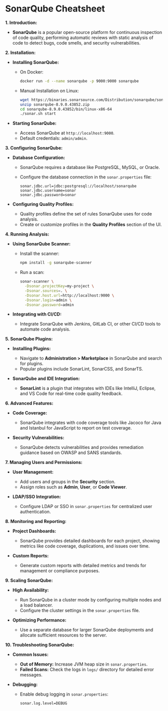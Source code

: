 # SonarQube Cheatsheet

**1. Introduction:**

- **SonarQube** is a popular open-source platform for continuous inspection of code quality, performing automatic reviews with static analysis of code to detect bugs, code smells, and security vulnerabilities.

**2. Installation:**

- **Installing SonarQube:**
  - On Docker:

    ```bash
    docker run -d --name sonarqube -p 9000:9000 sonarqube
    ```

  - Manual Installation on Linux:

    ```bash
    wget https://binaries.sonarsource.com/Distribution/sonarqube/sonarqube-8.9.0.43852.zip
    unzip sonarqube-8.9.0.43852.zip
    cd sonarqube-8.9.0.43852/bin/linux-x86-64
    ./sonar.sh start
    ```

- **Starting SonarQube:**
  - Access SonarQube at `http://localhost:9000`.
  - Default credentials: `admin/admin`.

**3. Configuring SonarQube:**

- **Database Configuration:**
  - SonarQube requires a database like PostgreSQL, MySQL, or Oracle.
  - Configure the database connection in the `sonar.properties` file:

    ```properties
    sonar.jdbc.url=jdbc:postgresql://localhost/sonarqube
    sonar.jdbc.username=sonar
    sonar.jdbc.password=sonar
    ```

- **Configuring Quality Profiles:**
  - Quality profiles define the set of rules SonarQube uses for code analysis.
  - Create or customize profiles in the **Quality Profiles** section of the UI.

**4. Running Analysis:**

- **Using SonarQube Scanner:**
  - Install the scanner:

    ```bash
    npm install -g sonarqube-scanner
    ```

  - Run a scan:

    ```bash
    sonar-scanner \
      -Dsonar.projectKey=my-project \
      -Dsonar.sources=. \
      -Dsonar.host.url=http://localhost:9000 \
      -Dsonar.login=admin \
      -Dsonar.password=admin
    ```

- **Integrating with CI/CD:**
  - Integrate SonarQube with Jenkins, GitLab CI, or other CI/CD tools to automate code analysis.

**5. SonarQube Plugins:**

- **Installing Plugins:**
  - Navigate to **Administration > Marketplace** in SonarQube and search for plugins.
  - Popular plugins include SonarLint, SonarCSS, and SonarTS.

- **SonarQube and IDE Integration:**
  - **SonarLint** is a plugin that integrates with IDEs like IntelliJ, Eclipse, and VS Code for real-time code quality feedback.

**6. Advanced Features:**

- **Code Coverage:**
  - SonarQube integrates with code coverage tools like Jacoco for Java and Istanbul for JavaScript to report on test coverage.

- **Security Vulnerabilities:**
  - SonarQube detects vulnerabilities and provides remediation guidance based on OWASP and SANS standards.

**7. Managing Users and Permissions:**

- **User Management:**
  - Add users and groups in the **Security** section.
  - Assign roles such as **Admin**, **User**, or **Code Viewer**.

- **LDAP/SSO Integration:**
  - Configure LDAP or SSO in `sonar.properties` for centralized user authentication.

**8. Monitoring and Reporting:**

- **Project Dashboards:**
  - SonarQube provides detailed dashboards for each project, showing metrics like code coverage, duplications, and issues over time.

- **Custom Reports:**
  - Generate custom reports with detailed metrics and trends for management or compliance purposes.

**9. Scaling SonarQube:**

- **High Availability:**
  - Run SonarQube in a cluster mode by configuring multiple nodes and a load balancer.
  - Configure the cluster settings in the `sonar.properties` file.

- **Optimizing Performance:**
  - Use a separate database for larger SonarQube deployments and allocate sufficient resources to the server.

**10. Troubleshooting SonarQube:**

- **Common Issues:**
  - **Out of Memory:** Increase JVM heap size in `sonar.properties`.
  - **Failed Scans:** Check the logs in `logs/` directory for detailed error messages.

- **Debugging:**
  - Enable debug logging in `sonar.properties`:

    ```properties
    sonar.log.level=DEBUG
    ```
